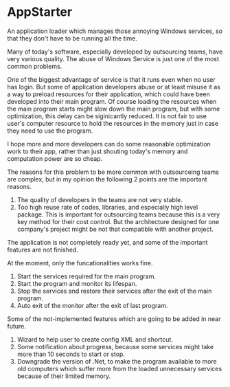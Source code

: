 AppStarter
==========

An application loader which manages those annoying Windows services, so that they don't have to be running all the time.

Many of today's software, especially developed by outsourcing teams, have very various quality. The abuse of Windows Service is just one of the most common problems.

One of the biggest advantage of service is that it runs even when no user has login. But some of application developers abuse or at least misuse it as a way to preload resources for their application, which could have been developed into their main program. Of course loading the resources when the main program starts might slow down the main program, but with some optimization, this delay can be siginicantly reduced. It is not fair to use user's computer resource to hold the resources in the memory just in case they need to use the program.

I hope more and more developers can do some reasonable optimization work to their app, rather than just shouting today's memory and computation power are so cheap. 

The reasons for this problem to be more common with outsourceing teams are complex, but in my opinion the following 2 points are the important reasons.

1. The quality of developers in the teams are not very stable.
2. Too high reuse rate of codes, libraries, and especially high level package. This is important for outsourcing teams because this is a very key method for their cost control. But the architecture designed for one company's project might be not that compatible with another project.

The application is not completely ready yet, and some of the important features are not finished.

At the moment, only the funcationalities works fine.

1. Start the services required for the main program.
2. Start the program and monitor its lifespan.
3. Stop the services and restore their services after the exit of the main program.
4. Auto exit of the monitor after the exit of last program.

Some of the not-implemented features which are going to be added in near future.

1. Wizard to help user to create config XML and shortcut.
2. Some notification about progress, because some services might take more than 10 seconds to start or stop.
3. Downgrade the version of .Net, to make the program available to more old computers which suffer more from the loaded unnecessary services because of their limited memory.
